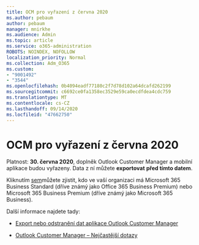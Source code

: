 ```yaml
---
title: OCM pro vyřazení z června 2020
ms.author: pebaum
author: pebaum
manager: mnirkhe
ms.audience: Admin
ms.topic: article
ms.service: o365-administration
ROBOTS: NOINDEX, NOFOLLOW
localization_priority: Normal
ms.collection: Adm_O365
ms.custom:
- "9001492"
- "3544"
ms.openlocfilehash: 0b4094eadf77180c2f7d78d102a64dcafd262199
ms.sourcegitcommit: c6692ce0fa1358ec3529e59ca0ecdfdea4cdc759
ms.translationtype: MT
ms.contentlocale: cs-CZ
ms.lasthandoff: 09/14/2020
ms.locfileid: "47662750"
---
```

# <a name="ocm-to-be-retired-june-2020"></a>OCM pro vyřazení z června 2020


Platnost: **30. června 2020**, doplněk Outlook Customer Manager a mobilní aplikace budou vyřazeny. Data z ní můžete  **exportovat**  **před tímto datem**.  

Kliknutím [sem](https://admin.microsoft.com/AdminPortal/Home?ref=/users)můžete zjistit, kdo ve vaší organizaci má Microsoft 365 Business Standard (dříve známý jako Office 365 Business Premium) nebo Microsoft 365 Business Premium (dříve známý jako Microsoft 365 Business).

Další informace najdete tady:

- [Export nebo odstranění dat aplikace Outlook Customer Manager](https://support.office.com/article/1a421cb4-e8de-4b44-bfb8-710b92820439)

- [Outlook Customer Manager – Nejčastější dotazy](https://support.office.com/article/88e127ca-43a1-4c9d-8d52-6ad3a80f9c32)
